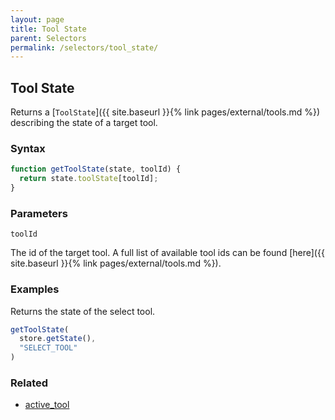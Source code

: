 ```yaml
---
layout: page
title: Tool State
parent: Selectors
permalink: /selectors/tool_state/
---
```


## Tool State

Returns a [`ToolState`]({{ site.baseurl }}{% link pages/external/tools.md %}) describing the state of a target tool.

### Syntax

```js
function getToolState(state, toolId) {
  return state.toolState[toolId];
}
```

### Parameters

`toolId`

The id of the target tool. A full list of available tool ids can be found [here]({{ site.baseurl }}{% link pages/external/tools.md %}).

### Examples

Returns the state of the select tool.

```js
getToolState(
  store.getState(),
  "SELECT_TOOL"
)
```

### Related

- [active_tool](./active_tool.md)
